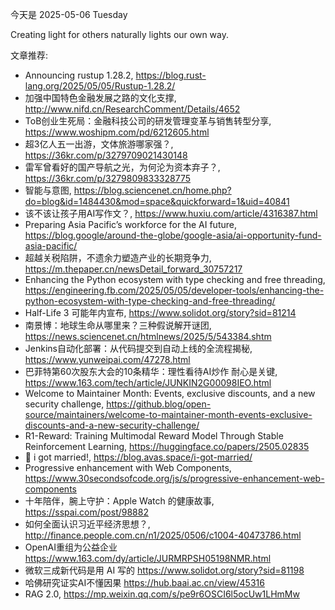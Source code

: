 今天是 2025-05-06 Tuesday

Creating light for others naturally lights our own way.

文章推荐:
- Announcing rustup 1.28.2, https://blog.rust-lang.org/2025/05/05/Rustup-1.28.2/
- 加强中国特色金融发展之路的文化支撑, http://www.nifd.cn/ResearchComment/Details/4652
- ToB创业生死局：金融科技公司的研发管理变革与销售转型分享, https://www.woshipm.com/pd/6212605.html
- 超3亿人五一出游，文体旅游哪家强？, https://36kr.com/p/3279709021430148
- 雷军曾看好的国产导航之光，为何沦为资本弃子？, https://36kr.com/p/3279809833328775
- 智能与意图, https://blog.sciencenet.cn/home.php?do=blog&id=1484430&mod=space&quickforward=1&uid=40841
- 该不该让孩子用AI写作文？, https://www.huxiu.com/article/4316387.html
- Preparing Asia Pacific’s workforce for the AI future, https://blog.google/around-the-globe/google-asia/ai-opportunity-fund-asia-pacific/
- 超越关税陷阱，不遗余力塑造产业的长期竞争力, https://m.thepaper.cn/newsDetail_forward_30757217
- Enhancing the Python ecosystem with type checking and free threading, https://engineering.fb.com/2025/05/05/developer-tools/enhancing-the-python-ecosystem-with-type-checking-and-free-threading/
- Half-Life 3 可能年内宣布, https://www.solidot.org/story?sid=81214
- 南景博：地球生命从哪里来？三种假说解开谜团, https://news.sciencenet.cn/htmlnews/2025/5/543384.shtm
- Jenkins自动化部署：从代码提交到自动上线的全流程揭秘, https://www.yunweipai.com/47278.html
- 巴菲特第60次股东大会的10条精华：理性看待AI炒作 耐心是关键, https://www.163.com/tech/article/JUNKIN2G00098IEO.html
- Welcome to Maintainer Month: Events, exclusive discounts, and a new security challenge, https://github.blog/open-source/maintainers/welcome-to-maintainer-month-events-exclusive-discounts-and-a-new-security-challenge/
- R1-Reward: Training Multimodal Reward Model Through Stable Reinforcement
  Learning, https://huggingface.co/papers/2505.02835
- 📌 i got married!, https://blog.avas.space/i-got-married/
- Progressive enhancement with Web Components, https://www.30secondsofcode.org/js/s/progressive-enhancement-web-components
- 十年陪伴，腕上守护：Apple Watch 的健康故事, https://sspai.com/post/98882
- 如何全面认识习近平经济思想？, http://finance.people.com.cn/n1/2025/0506/c1004-40473786.html
- OpenAI重组为公益企业 https://www.163.com/dy/article/JURMRPSH05198NMR.html
- 微软三成新代码是用 AI 写的 https://www.solidot.org/story?sid=81198
- 哈佛研究证实AI不懂因果 https://hub.baai.ac.cn/view/45316
- RAG 2.0, https://mp.weixin.qq.com/s/pe9r6OSCI6l5ocUw1LHmMw